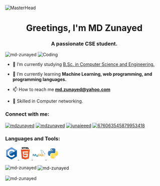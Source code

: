 ![MasterHead](https://camo.githubusercontent.com/b86eb37112dcfa144993b16b2635e97101977490695e9f2176b89ee589868892/68747470733a2f2f77616c6c7061706572636176652e636f6d2f77702f7770323736333931302e676966)
<h1 align="center">Greetings, I'm MD Zunayed</h1>
<h3 align="center">A passionate CSE student.</h3>
<img align="right" alt="Coding" width="400" src="https://i.giphy.com/wiSfckngHK5oGRKb1B.webp">

<p align="left"> <img src="https://komarev.com/ghpvc/?username=md-zunayed&label=Profile%20views&color=0e75b6&style=flat" alt="md-zunayed" /> </p>

- 🔭 I’m currently studying [B.Sc. in Computer Science and Engineering.](https://seu.edu.bd/)

- 🌱 I’m currently learning **Machine Learning, web programming, and programming languages.**

- 📫 How to reach me **md.zunayed@yahoo.com**

- 💼 Skilled in Computer networking.

<h3 align="left">Connect with me:</h3>
<p align="left">
<a href="https://linkedin.com/in/mdzunayed" target="blank"><img align="center" src="https://raw.githubusercontent.com/rahuldkjain/github-profile-readme-generator/master/src/images/icons/Social/linked-in-alt.svg" alt="mdzunayed" height="30" width="40" /></a>
<a href="https://kaggle.com/mdzunayed" target="blank"><img align="center" src="https://raw.githubusercontent.com/rahuldkjain/github-profile-readme-generator/master/src/images/icons/Social/kaggle.svg" alt="mdzunayed" height="30" width="40" /></a>
<a href="https://fb.com/junaieeed" target="blank"><img align="center" src="https://raw.githubusercontent.com/rahuldkjain/github-profile-readme-generator/master/src/images/icons/Social/facebook.svg" alt="junaieeed" height="30" width="40" /></a>
<a href="https://discord.gg/676063545879953418" target="blank"><img align="center" src="https://raw.githubusercontent.com/rahuldkjain/github-profile-readme-generator/master/src/images/icons/Social/discord.svg" alt="676063545879953418" height="30" width="40" /></a>
</p>

<h3 align="left">Languages and Tools:</h3>
<p align="left"> <a href="https://www.cprogramming.com/" target="_blank" rel="noreferrer"> <img src="https://raw.githubusercontent.com/devicons/devicon/master/icons/c/c-original.svg" alt="c" width="40" height="40"/> </a> <a href="https://www.w3.org/html/" target="_blank" rel="noreferrer"> <img src="https://raw.githubusercontent.com/devicons/devicon/master/icons/html5/html5-original-wordmark.svg" alt="html5" width="40" height="40"/> </a> <a href="https://www.mysql.com/" target="_blank" rel="noreferrer"> <img src="https://raw.githubusercontent.com/devicons/devicon/master/icons/mysql/mysql-original-wordmark.svg" alt="mysql" width="40" height="40"/> </a> <a href="https://www.python.org" target="_blank" rel="noreferrer"> <img src="https://raw.githubusercontent.com/devicons/devicon/master/icons/python/python-original.svg" alt="python" width="40" height="40"/> </a> </p>

<p><img align="left" src="https://github-readme-stats.vercel.app/api/top-langs?username=md-zunayed&show_icons=true&locale=en&layout=compact" alt="md-zunayed" /></p>

<p>&nbsp;<img align="center" src="https://github-readme-stats.vercel.app/api?username=md-zunayed&show_icons=true&locale=en" alt="md-zunayed" /></p>

<p><img align="center" src="https://github-readme-streak-stats.herokuapp.com/?user=md-zunayed&" alt="md-zunayed" /></p>
